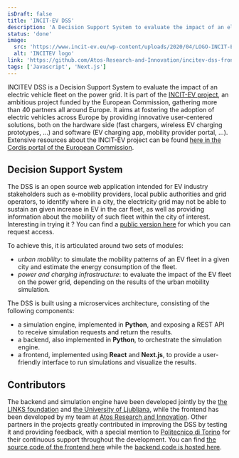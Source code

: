 ```yaml
---
isDraft: false
title: 'INCIT-EV DSS'
description: 'A Decision Support System to evaluate the impact of an electric vehicle fleet on the power grid'
status: 'done'
image:
  src: 'https://www.incit-ev.eu/wp-content/uploads/2020/04/LOGO-INCIT-EV_trans-e1587995833448.png'
  alt: 'INCITEV logo'
link: 'https://github.com/Atos-Research-and-Innovation/incitev-dss-frontend'
tags: ['Javascript', 'Next.js']
---
```


INCITEV DSS is a Decision Support System to evaluate the impact of an electric vehicle fleet on the power grid. It is part of the [INCIT-EV project](https://www.incit-ev.eu/), an ambitious project funded by the European Commission, gathering more than 40 partners all around Europe. It aims at fostering the adoption of electric vehicles across Europe by providing innovative user-centered solutions, both on the hardware side (fast chargers, wireless EV charging prototypes, ...) and software (EV charging app, mobility provider portal, ...). Extensive resources about the INCIT-EV project can be found [here in the Cordis portal of the European Commission](https://cordis.europa.eu/project/id/875683/results).

## Decision Support System

The DSS is an open source web application intended for EV industry stakeholders such as e-mobility providers, local public authorities and grid operators, to identify where in a city, the electricity grid may not be able to sustain an given increase in EV in the car fleet, as well as providing information about the mobility of such fleet within the city of interest. Interesting in trying it ? You can find a [public version here](https://incitev.linksfoundation.com/intro) for which you can request access.

To achieve this, it is articulated around two sets of modules:

- _urban mobility_: to simulate the mobility patterns of an EV fleet in a given city and estimate the energy consumption of the fleet.
- _power and charging infrastructure_: to evaluate the impact of the EV fleet on the power grid, depending on the results of the urban mobility simulation.

The DSS is built using a microservices architecture, consisting of the following components:

- a simulation engine, implemented in **Python**, and exposing a REST API to receive simulation requests and return the results.
- a backend, also implemented in **Python**, to orchestrate the simulation engine.
- a frontend, implemented using **React** and **Next.js**, to provide a user-friendly interface to run simulations and visualize the results.

## Contributors

The backend and simulation engine have been developed jointly by the [the LINKS foundation](https://linksfoundation.com/en/) and [the University of Ljubljana](https://www.uni-lj.si/en), while the frontend has been developed by my team at [Atos Research and Innovation](https://eviden.com/). Other partners in the projects greatly contributed in improving the DSS by testing it and providing feedback, with a special mention to [Politecnico di Torino](https://www.polito.it/) for their continuous support throughout the development. You can find [the source code of the frontend here](https://github.com/Atos-Research-and-Innovation/incitev-dss-frontend) while the [backend code is hosted here](https://github.com/LINKS-FCC/INCIT-EV_DSS).
